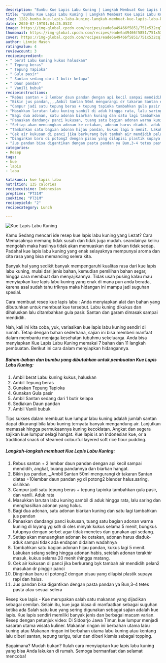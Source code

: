 ```yaml
---
description: "Bumbu Kue Lapis Labu Kuning | Langkah Membuat Kue Lapis Labu Kuning Yang Enak dan Simpel"
title: "Bumbu Kue Lapis Labu Kuning | Langkah Membuat Kue Lapis Labu Kuning Yang Enak dan Simpel"
slug: 1282-bumbu-kue-lapis-labu-kuning-langkah-membuat-kue-lapis-labu-kuning-yang-enak-dan-simpel
date: 2020-07-19T01:04:25.852Z
image: https://img-global.cpcdn.com/recipes/eade6a49466f5851/751x532cq70/kue-lapis-labu-kuning-foto-resep-utama.jpg
thumbnail: https://img-global.cpcdn.com/recipes/eade6a49466f5851/751x532cq70/kue-lapis-labu-kuning-foto-resep-utama.jpg
cover: https://img-global.cpcdn.com/recipes/eade6a49466f5851/751x532cq70/kue-lapis-labu-kuning-foto-resep-utama.jpg
author: Linnie Mason
ratingvalue: 4
reviewcount: 3
recipeingredient:
- " berat Labu kuning kukus haluskan"
- " Tepung beras"
- " Tepung Tapioka"
- " Gula pasir"
- " Santan sedang dari 1 butir kelapa"
- " Daun pandan"
- " Vanili bubuk"
recipeinstructions:
- "Rebus santan + 2 lembar daun pandan dengan api kecil sampai mendidih, angkat, buang pandannya dan biarkan hangat."
- "Bikin jus pandan,,,,Ambil Santan 50ml mengurangi dr takaran Santan diatas +10lembar daun pandan yg di potong2 blender halus.saring, sisihkan"
- "Campur jadi satu tepung beras + tepung tapioka tambahkan gula pasir, dan vanili. Aduk rata"
- "Masukkan larutan labu kuning sambil di aduk hingga rata, lalu saring dan menghasilkan adonan yang halus."
- "Bagi dua adonan, satu adonan biarkan kuning dan satu lagi tambahkan jus pandan"
- "Panaskan dandang/ panci kukusan, tuang satu bagian adonan warna kuning di loyang yg sdh di oles minyak kukus selama 5 menit, bungkus tutupnya dengan serbet agar tidak menetes dan gunakan api sedang."
- "Setiap akan menuangkan adonan ke cetakan, adonan harus diaduk- aduk sampai tidak ada endapan didalam wadahnya"
- "Tambahkan satu bagian adonan hijau pandan, kukus lagi 5 menit. Lakukan selang seling hingga adonan habis, setelah adonan terakhir masuk, kukus selama 20 menit /hingga matang."
- "Cek air kukusan di panci jika berkurang byk tambah air mendidih pelan2 masukan dr pinggir panci"
- "Dinginkan baru di potong2 dengan pisau yang dilapisi plastik supaya rapi dan halus."
- "Jus pandan bisa digantikan dengan pasta pandan ya Bun,3-4 tetes pasta atau sesuai selera"
categories:
- Resep
tags:
- kue
- lapis
- labu

katakunci: kue lapis labu 
nutrition: 135 calories
recipecuisine: Indonesian
preptime: "PT31M"
cooktime: "PT31M"
recipeyield: "2"
recipecategory: Lunch

---
```



![Kue Lapis Labu Kuning](https://img-global.cpcdn.com/recipes/eade6a49466f5851/751x532cq70/kue-lapis-labu-kuning-foto-resep-utama.jpg)

Kamu Sedang mencari ide resep kue lapis labu kuning yang Lezat? Cara Memasaknya memang tidak susah dan tidak juga mudah. seandainya keliru mengolah maka hasilnya tidak akan memuaskan dan bahkan tidak sedap. Padahal kue lapis labu kuning yang enak selayaknya mempunyai aroma dan cita rasa yang bisa memancing selera kita.

Banyak hal yang sedikit banyak mempengaruhi kualitas rasa dari kue lapis labu kuning, mulai dari jenis bahan, kemudian pemilihan bahan segar, hingga cara membuat dan menyajikannya. Tidak usah pusing kalau mau menyiapkan kue lapis labu kuning yang enak di mana pun anda berada, karena asal sudah tahu triknya maka hidangan ini mampu jadi suguhan spesial.

Cara membuat resep kue lapis labu : Anda menyiapkan alat dan bahan yang dibutuhkan untuk membuat kue tersebut. Labu kuning dikukus dan dihaluskan lalu ditambahkan gula pasir. Santan dan garam dimasak sampai mendidih.


Nah, kali ini kita coba, yuk, variasikan kue lapis labu kuning sendiri di rumah. Tetap dengan bahan sederhana, sajian ini bisa memberi manfaat dalam membantu menjaga kesehatan tubuhmu sekeluarga. Anda bisa menyiapkan Kue Lapis Labu Kuning memakai 7 bahan dan 11 langkah pembuatan. Berikut ini cara dalam menyiapkan hidangannya.

<!--inarticleads1-->

##### Bahan-bahan dan bumbu yang dibutuhkan untuk pembuatan Kue Lapis Labu Kuning:

1. Ambil  berat Labu kuning kukus, haluskan
1. Ambil  Tepung beras
1. Gunakan  Tepung Tapioka
1. Gunakan  Gula pasir
1. Ambil  Santan sedang dari 1 butir kelapa
1. Sediakan  Daun pandan
1. Ambil  Vanili bubuk


Tips sukses dalam membuat kue lumpur labu kuning adalah jumlah santan dapat dikurangi bila labu kuning ternyata banyak mengandung air. Lanjutkan memasak hingga permukaannya kuning kecoklatan. Angkat dan segera sajikan kue lumpur selagi hangat. Kue lapis is an Indonesian kue, or a traditional snack of steamed colourful layered soft rice flour pudding. 

<!--inarticleads2-->

##### Langkah-langkah membuat Kue Lapis Labu Kuning:

1. Rebus santan + 2 lembar daun pandan dengan api kecil sampai mendidih, angkat, buang pandannya dan biarkan hangat.
1. Bikin jus pandan,,,,Ambil Santan 50ml mengurangi dr takaran Santan diatas +10lembar daun pandan yg di potong2 blender halus.saring, sisihkan
1. Campur jadi satu tepung beras + tepung tapioka tambahkan gula pasir, dan vanili. Aduk rata
1. Masukkan larutan labu kuning sambil di aduk hingga rata, lalu saring dan menghasilkan adonan yang halus.
1. Bagi dua adonan, satu adonan biarkan kuning dan satu lagi tambahkan jus pandan
1. Panaskan dandang/ panci kukusan, tuang satu bagian adonan warna kuning di loyang yg sdh di oles minyak kukus selama 5 menit, bungkus tutupnya dengan serbet agar tidak menetes dan gunakan api sedang.
1. Setiap akan menuangkan adonan ke cetakan, adonan harus diaduk- aduk sampai tidak ada endapan didalam wadahnya
1. Tambahkan satu bagian adonan hijau pandan, kukus lagi 5 menit. Lakukan selang seling hingga adonan habis, setelah adonan terakhir masuk, kukus selama 20 menit /hingga matang.
1. Cek air kukusan di panci jika berkurang byk tambah air mendidih pelan2 masukan dr pinggir panci
1. Dinginkan baru di potong2 dengan pisau yang dilapisi plastik supaya rapi dan halus.
1. Jus pandan bisa digantikan dengan pasta pandan ya Bun,3-4 tetes pasta atau sesuai selera


Resep kue lapis - Kue merupakan salah satu makanan yang dijadikan sebagai cemilan. Selain itu, kue juga biasa di manfaatkan sebagai suguhan ketika ada Salah satu kue yang sering digunakan sebagai sajian adalah kue lapis. Kue lapis sendiri memiliki banyak jenis dan berbagai macam varian. Resep dengan petunjuk video: Di Sidoarjo Jawa Timur, kue lumpur menjadi sasaran utama wisata kuliner. Makanan ringan ini berbahan utama labu kuning atau Makanan ringan ini berbahan utama labu kuning atau kentang lalu diberi santan, tepung terigu, telur dan diberi kismis sebagai topping. 

Bagaimana? Mudah bukan? Itulah cara menyiapkan kue lapis labu kuning yang bisa Anda lakukan di rumah. Semoga bermanfaat dan selamat mencoba!
